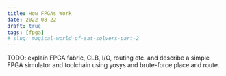 ```yaml
---
title: How FPGAs Work
date: 2022-08-22
draft: true
tags: [fpga]
# slug: magical-world-of-sat-solvers-part-2
---
```


TODO: explain FPGA fabric, CLB, I/O, routing etc.
and describe a simple FPGA simulator and toolchain using yosys
and brute-force place and route.
